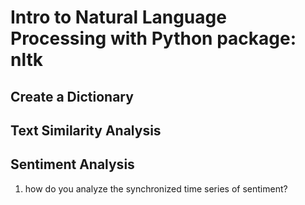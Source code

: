 # Intro to Natural Language Processing with Python package: nltk

## Create a Dictionary

## Text Similarity Analysis

## Sentiment Analysis
1. how do you analyze the synchronized time series of sentiment?
